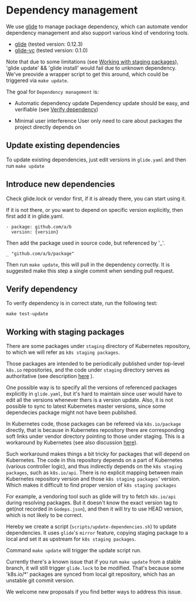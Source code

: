 # Dependency management
We use [glide](https://github.com/Masterminds/glide) to manage package dependency, which can automate vendor dependency management and also support various kind of vendoring tools.

- [glide](https://github.com/Masterminds/glide) (tested version: 0.12.3)
- [glide-vc](https://github.com/sgotti/glide-vc) (tested version: 0.1.0)

Note that due to some limitations (see [Working with staging packages](#working-with-staging-packages)), 'glide update' && 'glide install' would fail due to unknown dependency. We've preovide a wrapper script to get this around, which could be triggered via `make update`.

The goal for `Dependency management` is:
- Automatic dependency update
  Dependency update should be easy, and verifiable (see [Verify dependency](#verify-dependency))

- Minimal user interference
  User only need to care about packages the project directly depends on

## Update existing dependencies
To update existing dependencies, just edit versions in `glide.yaml` and then run `make update`

## Introduce new dependencies
Check glide.lock or vendor first, if it is already there, you can start using it.

If it is not there, or you want to depend on specific version explicitly, then first add it in glide.yaml.
```
- package: github.com/a/b
  version: {version}
```

Then add the package used in source code, but referenced by '_'.
```
_ "github.com/a/b/package"
```

Then run `make update`, this will pull in the dependency correctly. It is suggested make this step a single commit when sending pull request.

## Verify dependency
To verify dependency is in correct state, run the following test:

```
make test-update
```

## Working with staging packages
There are some packages under `staging` directory of Kubernetes repository, to which we will refer as `k8s staging packages`.

Those packages are intended to be periodically published under top-level `k8s.io` repositories, and the code under `staging` directory serves as authoritative (see description [here](https://github.com/kubernetes/kubernetes/tree/master/staging) ).

One possible way is to specify all the versions of referenced packages explicitly in `glide.yaml`, but it's hard to maintain since user would have to edit all the versions whenever thers is a version update. Also, it is not possible to sync to latest Kubernetes master versions, since some dependecies package might not have been published.

In Kubernetes code, those packages can be refereed via `k8s.io/package` directly, that is because in Kubernetes repository there are corresponding soft links under vendor directory pointing to those under staging. This is a workaround by Kubernetes  (see also discussion [here](https://github.com/kubernetes/kubernetes/pull/24202)).

Such workaround makes things a bit tricky for packages that will depend on Kubernetes. The code in this repository depends on a part of Kubernetes (various controller logic), and thus indirectly depends on the `k8s staging packages`, such as `k8s.io/api`. There is no explicit mapping between main Kubernetes repository version and those `k8s staging packages`' version. Which makes it difficult to find proper version of `k8s staging packages`

For example, a vendoring tool such as glide will try to fetch `k8s.io/api` during resolving packages. But it doesn't know the exact version tag to get(not recorded in `Godeps.json`), and then it will try to use HEAD version, which is not likely to be correct.

Hereby we create a script (`scripts/update-dependencies.sh`) to update dependencies. It uses `glide`'s `mirror` feature, copying staging package to a local and set it as upstream for `k8s staging packages`.

Command `make update` will trigger the update script run.

Currently there's a known issue that if you run `make update` from a stable branch, it will still trigger `glide.lock` to be modified. That's because some 'k8s.io/*' packages are synced from local git repository, which has an unstable git commit version.

We welcome new proposals if you find better ways to address this issue.
